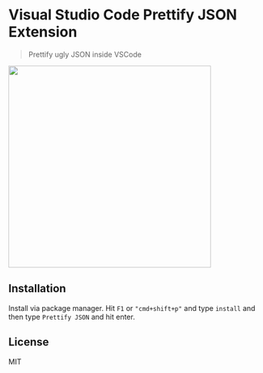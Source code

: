 # Visual Studio Code Prettify JSON Extension

> Prettify ugly JSON inside VSCode

<img src="https://raw.githubusercontent.com/mohsen1/vscode-prettify-json/master/screenshot.gif" width=400>

## Installation

Install via package manager. Hit `F1` or `"cmd+shift+p"` and type `install` and then type `Prettify JSON` and hit enter.

## License
MIT
